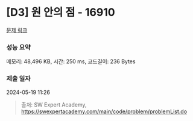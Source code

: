 # [D3] 원 안의 점 - 16910 

[문제 링크](https://swexpertacademy.com/main/code/problem/problemDetail.do?contestProbId=AYcllbDqUVgDFASR) 

### 성능 요약

메모리: 48,496 KB, 시간: 250 ms, 코드길이: 236 Bytes

### 제출 일자

2024-05-19 11:26



> 출처: SW Expert Academy, https://swexpertacademy.com/main/code/problem/problemList.do